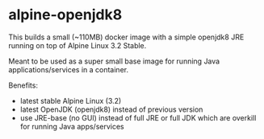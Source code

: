 # alpine-openjdk8

This builds a small (~110MB) docker image with a simple openjdk8 JRE running on top of Alpine Linux 3.2 Stable.

Meant to be used as a super small base image for running Java applications/services in a container.

Benefits:
- latest stable Alpine Linux (3.2)
- latest OpenJDK (openjdk8) instead of previous version
- use JRE-base (no GUI) instead of full JRE or full JDK which are overkill for running Java apps/services

